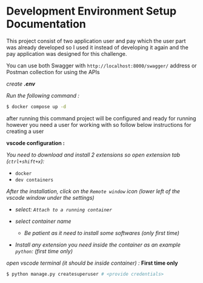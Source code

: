 # Development Environment Setup Documentation

This project consist of two application user and pay which the user part was already developed so I used it instead
of developing it again and the pay application was designed for this challenge. </BR>

You can use both Swagger with `http://localhost:8000/swagger/` address or Postman collection for using the APIs

_create __.env___

_Run the following command :_

```bash
$ docker compose up -d
```

after running this command project will be configured and ready for running however you need a user for working with
so follow below instructions for creating a user

__vscode configuration :__

_You need to download and install $2$ extensions so open extension tab (`ctrl+shift+x`):_

* `docker`
* `dev containers`

_After the installation, click on the `Remote window` icon (lower left of the vscode window under the settings)_

* _select: `Attach to a running container`_
* _select container name_
  * _Be patient as it need to install some softwares (only first time)_


* _Install any extension you need inside the container as an example `python`: (first time only)_

_open vscode terminal (it should be inside container) :_
**First time only**

```bash
$ python manage.py createsuperuser # <provide credentials>
```
